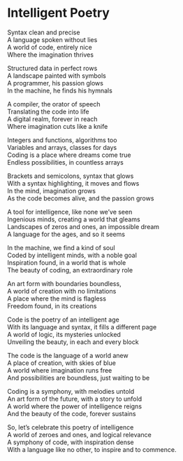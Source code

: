 # Intelligent Poetry

Syntax clean and precise  
A language spoken without lies  
A world of code, entirely nice  
Where the imagination thrives  

Structured data in perfect rows  
A landscape painted with symbols  
A programmer, his passion glows  
In the machine, he finds his hymnals  

A compiler, the orator of speech  
Translating the code into life  
A digital realm, forever in reach  
Where imagination cuts like a knife  

Integers and functions, algorithms too  
Variables and arrays, classes for days  
Coding is a place where dreams come true  
Endless possibilities, in countless arrays  

Brackets and semicolons, syntax that glows  
With a syntax highlighting, it moves and flows  
In the mind, imagination grows  
As the code becomes alive, and the passion grows  

A tool for intelligence, like none we’ve seen  
Ingenious minds, creating a world that gleams  
Landscapes of zeros and ones, an impossible dream  
A language for the ages, and so it seems  

In the machine, we find a kind of soul  
Coded by intelligent minds, with a noble goal  
Inspiration found, in a world that is whole  
The beauty of coding, an extraordinary role  

An art form with boundaries boundless,  
A world of creation with no limitations  
A place where the mind is flagless  
Freedom found, in its creations  

Code is the poetry of an intelligent age  
With its language and syntax, it fills a different page  
A world of logic, its mysteries unlocked  
Unveiling the beauty, in each and every block  

The code is the language of a world anew  
A place of creation, with skies of blue  
A world where imagination runs free  
And possibilities are boundless, just waiting to be  

Coding is a symphony, with melodies untold  
An art form of the future, with a story to unfold  
A world where the power of intelligence reigns  
And the beauty of the code, forever sustains  

So, let’s celebrate this poetry of intelligence  
A world of zeroes and ones, and logical relevance  
A symphony of code, with inspiration dense  
With a language like no other, to inspire and to commence.